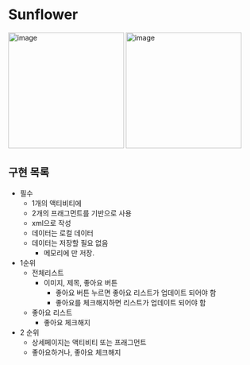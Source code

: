 # Sunflower

<img width="233" alt="image" src="https://github.com/stopstone/Sunflower/assets/77120604/935fb8c7-3c50-47df-b135-b4445eff6f07">
<img width="233" alt="image" src="https://github.com/stopstone/Sunflower/assets/77120604/a4539497-50a6-4155-81c1-ec53b6a0740f">


## 구현 목록

- 필수
    - 1개의 액티비티에
    - 2개의 프래그먼트를 기반으로 사용
    - xml으로 작성
    - 데이터는 로컬 데이터
    - 데이터는 저장할 필요 없음
        - 메모리에 만 저장.
- 1순위
    - 전체리스트
        - 이미지, 제목, 좋아요 버튼
            - 좋아요 버튼 누르면 좋아요 리스트가 업데이트 되어야 함
            - 좋아요를 체크해지하면 리스트가 업데이트 되어야 함
    - 좋아요 리스트
        - 좋아요 체크해지
- 2 순위
    - 상세페이지는 액티비티 또는 프래그먼트
    - 좋아요하거나, 좋아요 체크해지
